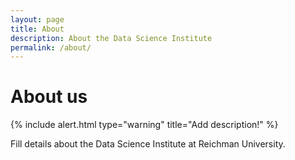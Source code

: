 ```yaml
---
layout: page
title: About
description: About the Data Science Institute
permalink: /about/
---
```


# About us

{% include alert.html type="warning" title="Add description!" %}

Fill details about the Data Science Institute at Reichman University.
